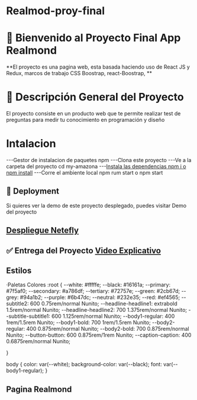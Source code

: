 # Realmod-proy-final
# 👋 Bienvenido al Proyecto Final  App Realmond 
**El proyecto es una pagina web,   esta basada haciendo uso de React JS y Redux, marcos de trabajo CSS Boostrap, react-Boostrap,  **

# 📝 Descripción General del Proyecto
 El proyecto consiste en un producto web que te permite realizar test de preguntas para medir tu conocimiento en programación y diseño

#  Intalacion 
---Gestor de instalacion de paquetes npm 
---Clona este proyecto 
---Ve a la carpeta del proyecto cd my-amazona
---[Instala las dependencias npm i o npm install](https://docs.npmjs.com/cli/v6/commands/npm-install)
---Corre el ambiente local npm rum start o  npm start
## 🚀 Deployment
Si quieres ver la demo de este proyecto desplegado, puedes visitar Demo del proyecto 

## [Despliegue Netefly]()

## ✅ Entrega del Proyecto [Video Explicativo]()


## Estilos 
·Paletas Colores
:root {
  --white: #fffffe; 
  --black: #16161a; 
  --primary: #7f5af0; 
  --secondary: #a786df; 
  --tertiary: #72757e; 
  --green: #2cb67d; 
  --grey: #94a1b2; 
  --purple: #6b47dc; 
  --neutral: #232e35; 
  --red: #ef4565; 
  --subtitle2: 600 0.75rem/normal Nunito; 
  --headline-headline1: extrabold 1.5rem/normal Nunito; 
  --headline-headline2: 700 1.375rem/normal Nunito; 
  --subtitle-subtitle1: 600 1.125rem/normal Nunito; 
  --body1-regular: 400 1rem/1.5rem Nunito; 
  --body1-bold: 700 1rem/1.5rem Nunito; 
  --body2-regular: 400 0.875rem/normal Nunito; 
  --body2-bold: 700 0.875rem/normal Nunito; 
  --button-button: 600 0.875rem/1rem Nunito; 
  --caption-caption: 400 0.6875rem/normal Nunito; 
    
}

body {
  color: var(--white);
  background-color: var(--black);
  font: var(--body1-regular);
}
## Pagina Realmond

